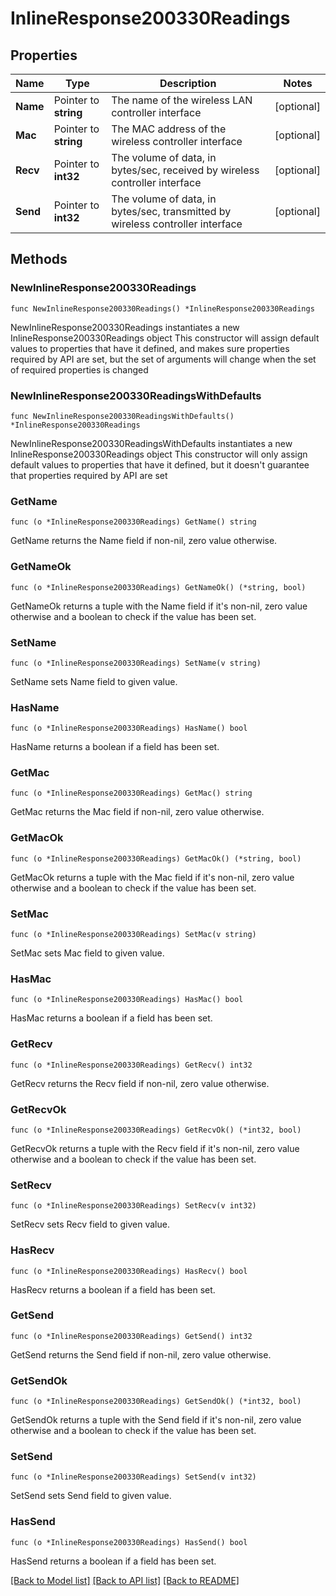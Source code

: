 # InlineResponse200330Readings

## Properties

Name | Type | Description | Notes
------------ | ------------- | ------------- | -------------
**Name** | Pointer to **string** | The name of the wireless LAN controller interface | [optional] 
**Mac** | Pointer to **string** | The MAC address of the wireless controller interface | [optional] 
**Recv** | Pointer to **int32** | The volume of data, in bytes/sec, received by wireless controller interface | [optional] 
**Send** | Pointer to **int32** | The volume of data, in bytes/sec, transmitted by wireless controller interface | [optional] 

## Methods

### NewInlineResponse200330Readings

`func NewInlineResponse200330Readings() *InlineResponse200330Readings`

NewInlineResponse200330Readings instantiates a new InlineResponse200330Readings object
This constructor will assign default values to properties that have it defined,
and makes sure properties required by API are set, but the set of arguments
will change when the set of required properties is changed

### NewInlineResponse200330ReadingsWithDefaults

`func NewInlineResponse200330ReadingsWithDefaults() *InlineResponse200330Readings`

NewInlineResponse200330ReadingsWithDefaults instantiates a new InlineResponse200330Readings object
This constructor will only assign default values to properties that have it defined,
but it doesn't guarantee that properties required by API are set

### GetName

`func (o *InlineResponse200330Readings) GetName() string`

GetName returns the Name field if non-nil, zero value otherwise.

### GetNameOk

`func (o *InlineResponse200330Readings) GetNameOk() (*string, bool)`

GetNameOk returns a tuple with the Name field if it's non-nil, zero value otherwise
and a boolean to check if the value has been set.

### SetName

`func (o *InlineResponse200330Readings) SetName(v string)`

SetName sets Name field to given value.

### HasName

`func (o *InlineResponse200330Readings) HasName() bool`

HasName returns a boolean if a field has been set.

### GetMac

`func (o *InlineResponse200330Readings) GetMac() string`

GetMac returns the Mac field if non-nil, zero value otherwise.

### GetMacOk

`func (o *InlineResponse200330Readings) GetMacOk() (*string, bool)`

GetMacOk returns a tuple with the Mac field if it's non-nil, zero value otherwise
and a boolean to check if the value has been set.

### SetMac

`func (o *InlineResponse200330Readings) SetMac(v string)`

SetMac sets Mac field to given value.

### HasMac

`func (o *InlineResponse200330Readings) HasMac() bool`

HasMac returns a boolean if a field has been set.

### GetRecv

`func (o *InlineResponse200330Readings) GetRecv() int32`

GetRecv returns the Recv field if non-nil, zero value otherwise.

### GetRecvOk

`func (o *InlineResponse200330Readings) GetRecvOk() (*int32, bool)`

GetRecvOk returns a tuple with the Recv field if it's non-nil, zero value otherwise
and a boolean to check if the value has been set.

### SetRecv

`func (o *InlineResponse200330Readings) SetRecv(v int32)`

SetRecv sets Recv field to given value.

### HasRecv

`func (o *InlineResponse200330Readings) HasRecv() bool`

HasRecv returns a boolean if a field has been set.

### GetSend

`func (o *InlineResponse200330Readings) GetSend() int32`

GetSend returns the Send field if non-nil, zero value otherwise.

### GetSendOk

`func (o *InlineResponse200330Readings) GetSendOk() (*int32, bool)`

GetSendOk returns a tuple with the Send field if it's non-nil, zero value otherwise
and a boolean to check if the value has been set.

### SetSend

`func (o *InlineResponse200330Readings) SetSend(v int32)`

SetSend sets Send field to given value.

### HasSend

`func (o *InlineResponse200330Readings) HasSend() bool`

HasSend returns a boolean if a field has been set.


[[Back to Model list]](../README.md#documentation-for-models) [[Back to API list]](../README.md#documentation-for-api-endpoints) [[Back to README]](../README.md)


